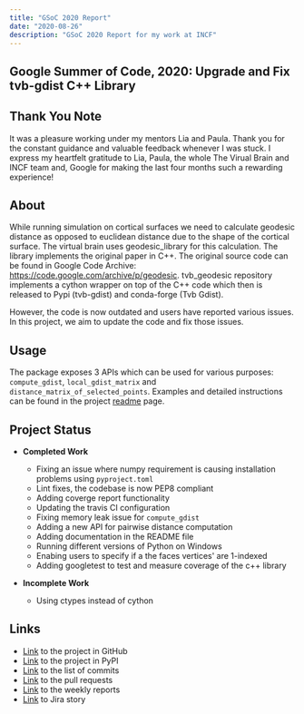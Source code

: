 ```yaml
---
title: "GSoC 2020 Report"
date: "2020-08-26"
description: "GSoC 2020 Report for my work at INCF"
---
```


## Google Summer of Code, 2020: Upgrade and Fix tvb-gdist C++ Library

## Thank You Note

It was a pleasure working under my mentors Lia and Paula. Thank you for the constant guidance and valuable feedback whenever I was stuck. I express my heartfelt gratitude to Lia, Paula, the whole The Virual Brain and INCF team and, Google for making the last four months such a rewarding experience!

## About

While running simulation on cortical surfaces we need to calculate geodesic distance as opposed to euclidean distance due to the shape of the cortical surface. The virtual brain uses geodesic_library for this calculation. The library implements the original paper in C++. The original source code can be found in Google Code Archive: <https://code.google.com/archive/p/geodesic>. tvb_geodesic repository implements a cython wrapper on top of the C++ code which then is released to Pypi (tvb-gdist) and conda-forge (Tvb Gdist).

However, the code is now outdated and users have reported various issues. In this project, we aim to update the code and fix those issues.

## Usage

The package exposes 3 APIs which can be used for various purposes: `compute_gdist`, `local_gdist_matrix` and `distance_matrix_of_selected_points`. Examples and detailed instructions can be found in the project [readme](https://github.com/the-virtual-brain/tvb-gdist) page.

## Project Status

- **Completed Work**
  - Fixing an issue where numpy requirement is causing installation problems using `pyproject.toml`
  - Lint fixes, the codebase is now PEP8 compliant
  - Adding coverge report functionality
  - Updating the travis CI configuration
  - Fixing memory leak issue for `compute_gdist`
  - Adding a new API for pairwise distance computation
  - Adding documentation in the README file
  - Running different versions of Python on Windows
  - Enabing users to specify if a the faces vertices' are 1-indexed
  - Adding googletest to test and measure coverage of the c++ library

- **Incomplete Work**
  - Using ctypes instead of cython

## Links

- [Link](https://github.com/the-virtual-brain/tvb-gdist) to the project in GitHub
- [Link](https://pypi.org/project/tvb-gdist) to the project in PyPI
- [Link](https://github.com/the-virtual-brain/tvb-gdist/commits?author=ayan-b) to the list of commits
- [Link](https://github.com/the-virtual-brain/tvb-gdist/pulls?q=is%3Apr+author%3Aayan-b+) to the pull requests
- [Link](https://ayan-b.github.io/blog/gsoc-2020-weekly-reports/) to the weekly reports
- [Link](https://req.thevirtualbrain.org/projects/TVB/issues/TVB-2719) to Jira story
